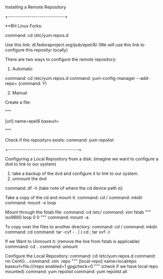 Installing a Remote Repository 


+-----------------------------+

**RH Linux Forks:

command: cd /etc/yum.repos.d

Use this link: dl.fedoraproject.org/pub/epel/8/
(We will use this link to configure this reposityr locally)

There are two ways to configure the remote repository: 

1. Automatic

command: cd /etc/yum.repos.d
command: yum-config-manager --add-repo=<url above>
(command: Y)


2. Manual

Create a file: 

"""

[url]
name=epel8
baseurl=<url>

"""


Check if the reposityro exists: 
command: yum repolist


+------------------------------------+

Configuring a Local Repository from a disk: 
(imagine we want to configure a dvd to link to our system)
1. take a backup of the dvd and configure it to link to our system. 
2. unmount the dvd

command: df -h 
(take note of where the cd device path is)

Take a copy of the cd and mount it. 
command: cd /
command: mkdir <mount point name> 
command: mount -o loop <path to DVD> <mount point name>


Mount through the fstab file: 
command: cd /etc/
command: vim fstab
"""
<path to disk>  <mount piont directory>     iso9660     loop    0   0
"""
command: mount -a

To copy over the files to another directory: 
command: cd /
command: mkdir <directory name> 
command: cd <old directory> 
command: tar -cvf - . | ( cd <new directory>; tar xvf -)


If we Want to Unmount it: 
(remove the line from fstab is applicable)
commnand: cd ..
command: umount <directory>


Configure the Local Repository: 
command: cd /etc/yum.repos.d
command: rm CentO...
command: vim <reponame>.repo
"""
[local-repo]
name=localrepo
baseurl=file:///repo
enabled=1
gpgcheck=0
"""
(check if we have local repo mounted)
command: yum repolist
command: yum repolist all 



